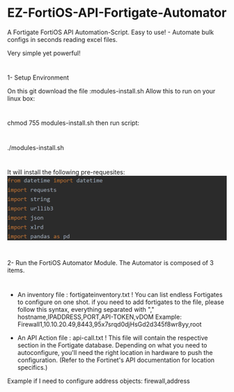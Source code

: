 # EZ-FortiOS-API-Fortigate-Automator
A Fortigate FortiOS API Automation-Script. Easy to use! - Automate bulk configs in seconds reading excel files.

Very simple yet powerful!
#
1- Setup Environment

On this git download the file :modules-install.sh
 Allow this to run on your linux box:
 #
   chmod 755 modules-install.sh
 then run script:
#
 ./modules-install.sh
#
It will install the following pre-requesites:
![Modules](/images/API-Modules-FortiOS-1.JPG)
#
2- Run the FortiOS Automator Module.
The Automator is composed of 3 items.
#
- An inventory file : fortigateinventory.txt
!
 You can list endless Fortigates to configure
 on one shot.
 if you need to add fortigates to the file,
 please follow this syntax, everything separated with ","
 hostname,IPADDRESS,PORT,API-TOKEN,vDOM
 Example:
 Firewall1,10.10.20.49,8443,95x7srqd0djHsGd2d345f8wr8yy,root
 
- An API Action file : api-call.txt
!
This file will contain the respective section in the Fortigate
database. Depending on what you need to autoconfigure, you'll
need the right location in hardware to push the configuration.
(Refer to the Fortinet's API documentation for location specifics.)


Example if I need to configure address objects:
firewall,address







